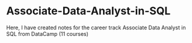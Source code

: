 # Associate-Data-Analyst-in-SQL
Here, I have created notes for the career track Associate Data Analyst in SQL from DataCamp (11 courses)
